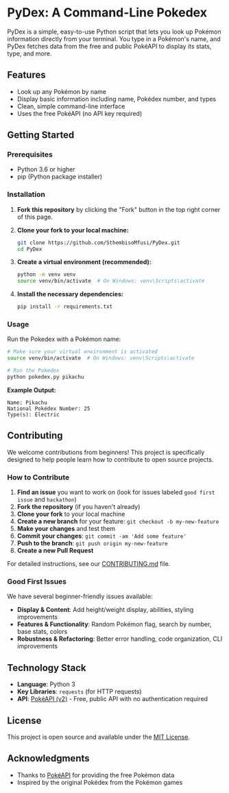 # PyDex: A Command-Line Pokedex

PyDex is a simple, easy-to-use Python script that lets you look up Pokémon information directly from your terminal. You type in a Pokémon's name, and PyDex fetches data from the free and public PokéAPI to display its stats, type, and more.

## Features

- Look up any Pokémon by name
- Display basic information including name, Pokédex number, and types
- Clean, simple command-line interface
- Uses the free PokéAPI (no API key required)

## Getting Started

### Prerequisites

- Python 3.6 or higher
- pip (Python package installer)

### Installation

1. **Fork this repository** by clicking the "Fork" button in the top right corner of this page.

2. **Clone your fork to your local machine:**
   ```bash
   git clone https://github.com/SthembisoMfusi/PyDex.git
   cd PyDex
   ```

3. **Create a virtual environment (recommended):**
   ```bash
   python -m venv venv
   source venv/bin/activate  # On Windows: venv\Scripts\activate
   ```

4. **Install the necessary dependencies:**
   ```bash
   pip install -r requirements.txt
   ```

### Usage

Run the Pokedex with a Pokémon name:

```bash
# Make sure your virtual environment is activated
source venv/bin/activate  # On Windows: venv\Scripts\activate

# Run the Pokedex
python pokedex.py pikachu
```

**Example Output:**
```
Name: Pikachu
National Pokédex Number: 25
Type(s): Electric
```

## Contributing

We welcome contributions from beginners! This project is specifically designed to help people learn how to contribute to open source projects.

### How to Contribute

1. **Find an issue** you want to work on (look for issues labeled `good first issue` and `hackathon`)
2. **Fork the repository** (if you haven't already)
3. **Clone your fork** to your local machine
4. **Create a new branch** for your feature: `git checkout -b my-new-feature`
5. **Make your changes** and test them
6. **Commit your changes**: `git commit -am 'Add some feature'`
7. **Push to the branch**: `git push origin my-new-feature`
8. **Create a new Pull Request**

For detailed instructions, see our [CONTRIBUTING.md](CONTRIBUTING.md) file.

### Good First Issues

We have several beginner-friendly issues available:

- **Display & Content**: Add height/weight display, abilities, styling improvements
- **Features & Functionality**: Random Pokémon flag, search by number, base stats, colors
- **Robustness & Refactoring**: Better error handling, code organization, CLI improvements

## Technology Stack

- **Language**: Python 3
- **Key Libraries**: `requests` (for HTTP requests)
- **API**: [PokéAPI (v2)](https://pokeapi.co/) - Free, public API with no authentication required

## License

This project is open source and available under the [MIT License](LICENSE).

## Acknowledgments

- Thanks to [PokéAPI](https://pokeapi.co/) for providing the free Pokémon data
- Inspired by the original Pokédex from the Pokémon games